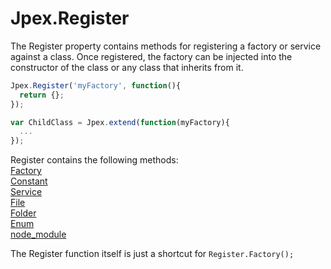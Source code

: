 Jpex.Register
========
The Register property contains methods for registering a factory or service against a class. Once registered, the factory can be injected into the constructor of the class or any class that inherits from it.
```javascript
Jpex.Register('myFactory', function(){
  return {};
});

var ChildClass = Jpex.extend(function(myFactory){
  ...
});
```

Register contains the following methods:  
[Factory](../factories/factory.md)  
[Constant](../factories/constant.md)  
[Service](../factories/service.md)  
[File](../factories/file.md)  
[Folder](../factories/folder.md)  
[Enum](../factories/enum.md)  
[node_module](../factories/node_module.md)  

The Register function itself is just a shortcut for `Register.Factory();`